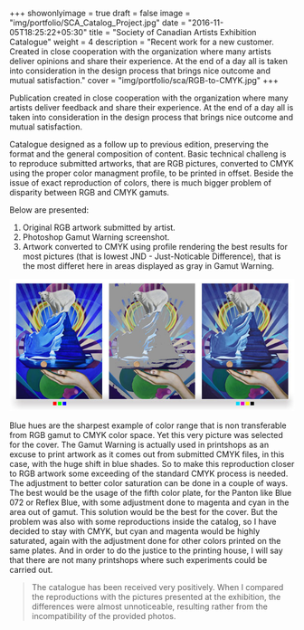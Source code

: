 +++
showonlyimage = true
draft = false
image = "img/portfolio/SCA_Catalog_Project.jpg"
date = "2016-11-05T18:25:22+05:30"
title = "Society of Canadian Artists Exhibition Catalogue"
weight = 4
description = "Recent work for a new customer. Created in close cooperation with the organization where many artists deliver opinions and share their experience. At the end of a day all is taken into consideration in the design process that brings nice outcome and mutual satisfaction."
cover = "img/portfolio/sca/RGB-to-CMYK.jpg"
+++

Publication created in close cooperation with the organization where many artists deliver feedback and share their experience. At the end of a day all is taken into consideration in the design process that brings nice outcome and mutual satisfaction.
<!--Comment: more-->

Catalogue designed as a follow up to previous edition, preserving the format and the general composition of content.
Basic technical challeng is to reproduce submitted artworks, that are RGB pictures, converted to CMYK using the proper color managment profile, to be printed in offset. Beside the issue of exact reproduction of colors, there is much bigger problem of disparity between RGB and CMYK gamuts.

Below are presented:

1. Original RGB artwork submitted by artist.
2. Photoshop Gamut Warning screenshot.
3. Artwork converted to CMYK using profile rendering the best results for most pictures (that is lowest JND - Just-Noticable Difference), that is the most differet here in areas displayed as gray in Gamut Warning.

![sample image](/img/portfolio/sca/selected_for_cover_with-Gamut.jpg)

Blue hues are the sharpest example of color range that is non transferable from RGB gamut to CMYK color space. Yet this very picture was selected for the cover.
The Gamut Warning is actually used in printshops as an excuse to print artwork as it comes out from submitted CMYK files, in this case, with the huge shift in blue shades. So to make this reproduction closer to RGB artwork some exceeding of the standard CMYK process is needed. The adjustment to better color saturation can be done in a couple of ways. The best would be the usage of the fifth color plate, for the Panton like Blue 072 or Reflex Blue, with some adjustment done to magenta and cyan in the area out of gamut. This solution would be the best for the cover. But the problem was also with some reproductions inside the catalog, so I have decided to stay with CMYK, but cyan and magenta would be highly saturated, again with the adjustment done for other colors printed on the same plates. And in order to do the justice to the printing house, I will say that there are not many printshops where such experiments could be carried out.

> The catalogue has been received very positively. When I compared the reproductions with the pictures presented at the exhibition, the differences were almost unnoticeable, resulting rather from the incompatibility of the provided photos.
